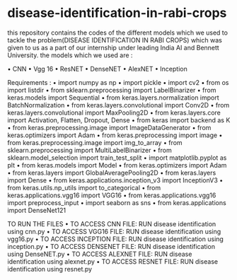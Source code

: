 # disease-identification-in-rabi-crops
this repository contains the codes of the different models which we used to tackle the problem(DISEASE IDENTIFICATION IN RABI CROPS) which was given to us as a part of our internship under leading India AI and Bennett University. 
the models which we used are : 

•	CNN
•	Vgg 16
•	ResNET
•	DenseNET
•	AlexNET
•	Inception

Requirements : 
•	import numpy as np
•	import pickle
•	import cv2
•	from os import listdir
•	from sklearn.preprocessing import LabelBinarizer
•	from keras.models import Sequential
•	from keras.layers.normalization import BatchNormalization
•	from keras.layers.convolutional import Conv2D
•	from keras.layers.convolutional import MaxPooling2D
•	from keras.layers.core import Activation, Flatten, Dropout, Dense
•	from keras import backend as K
•	from keras.preprocessing.image import ImageDataGenerator
•	from keras.optimizers import Adam
•	from keras.preprocessing import image
•	from keras.preprocessing.image import img_to_array
•	from sklearn.preprocessing import MultiLabelBinarizer
•	from sklearn.model_selection import train_test_split
•	import matplotlib.pyplot as plt
•	from keras.models import Model
•	from keras.optimizers import Adam
•	from keras.layers import GlobalAveragePooling2D
•	from keras.layers import Dense
•	from keras.applications.inception_v3 import InceptionV3
•	from keras.utils.np_utils import to_categorical
•	from keras.applications.vgg16 import VGG16
•	from keras.applications.vgg16 import preprocess_input
•	import seaborn as sns
•	from keras.applications import DenseNet121


TO RUN THE FILES 
•	TO ACCESS CNN FILE: RUN disease identification using cnn.py
•	TO ACCESS VGG16 FILE: RUN disease identification using vgg16.py
•	TO ACCESS INCEPTION FILE: RUN disease identification using inception.py
•	TO ACCESS DENSENET FILE: RUN disease identification using DenseNET.py
•	TO ACCESS ALEXNET FILE: RUN disease identification using alexnet.py
•	TO ACCESS RESNET FILE: RUN disease identification using resnet.py
